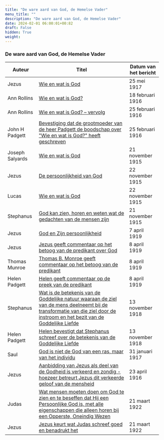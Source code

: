 ```yaml
---
title: "De ware aard van God, de Hemelse Vader"
menu_title: ""
description: "De ware aard van God, de Hemelse Vader"
date: 2024-02-01 06:00:01+00:82
draft: False
hidden: True
weight:
---
```

### De ware aard van God, de Hemelse Vader

**Auteur** | **Titel** | **Datum van het bericht**
---|---|---
Jezus | [Wie en wat is God](/1-nl-padgett-messages/1-4-nl-padgett-messages-by-date/1-4-5-nl-padgett-messages-1917/nl-1917-5-25-1-jep-jesus/) | 25 mei 1917
Ann Rollins | [Wie en wat is God?](/1-nl-padgett-messages/1-4-nl-padgett-messages-by-date/1-4-4-nl-padgett-messages-1916/nl-1916-2-18-2-jep-ann-rollins/) | 18 februari 1916
Ann Rollins | [Wie en wat is God? – vervolg](/1-nl-padgett-messages/1-4-nl-padgett-messages-by-date/1-4-4-nl-padgett-messages-1916/nl-1916-2-25-1-jep-ann-rollins/) | 25 februari 1916
John H Padgett | [Bevestiging dat de grootmoeder van de heer Padgett de boodschap over "Wie en wat is God?" heeft geschreven](/1-nl-padgett-messages/1-4-nl-padgett-messages-by-date/1-4-4-nl-padgett-messages-1916/nl-1916-2-25-2-jep-john-h-padgett/) | 25 februari 1916
Joseph Salyards | [Wie en wat is God](/1-nl-padgett-messages/1-4-nl-padgett-messages-by-date/1-4-3-nl-padgett-messages-1915-2/nl-1915-11-21-1-jep-joseph-salyards/) | 21 november 1915
Jezus | [De persoonlijkheid van God](/1-nl-padgett-messages/1-4-nl-padgett-messages-by-date/1-4-3-nl-padgett-messages-1915-2/nl-1915-11-22-1-jep-jesus/) | 22 november 1915
Lucas | [Wie en wat is God](/1-nl-padgett-messages/1-4-nl-padgett-messages-by-date/1-4-3-nl-padgett-messages-1915-2/nl-1915-11-22-2-jep-luke/) | 22 november 1915
Stephanus | [God kan zien, horen en weten wat de gedachten van de mensen zijn](/1-nl-padgett-messages/1-4-nl-padgett-messages-by-date/1-4-3-nl-padgett-messages-1915-2/nl-1915-11-21-2-jep-st-stephen/) | 21 november 1915
Jezus | [God en Zijn persoonlijkheid](/1-nl-padgett-messages/1-4-nl-padgett-messages-by-date/1-4-7-nl-padgett-messages-1919/nl-1919-4-7-1-jep-jesus/) | 7 april 1919
Jezus | [Jezus geeft commentaar op het betoog van de predikant over God](/1-nl-padgett-messages/1-4-nl-padgett-messages-by-date/1-4-7-nl-padgett-messages-1919/nl-1919-4-8-1-jep-jesus/) | 8 april 1919
Thomas Munroe | [Thomas B. Monroe geeft commentaar op het betoog van de predikant](/1-nl-padgett-messages/1-4-nl-padgett-messages-by-date/1-4-7-nl-padgett-messages-1919/nl-1919-4-8-2-jep-thomas-munroe/) | 8 april 1919
Helen Padgett | [Helen geeft commentaar op de preek van de predikant](/1-nl-padgett-messages/1-4-nl-padgett-messages-by-date/1-4-7-nl-padgett-messages-1919/nl-1919-4-9-1-jep-helen-padgett/) | 8 april 1919
Stephanus | [Wat is de betekenis van de Goddelijke natuur waaraan de ziel van de mens deelneemt bij de transformatie van die ziel door de instroom en het bezit van de Goddelijke Liefde](/1-nl-padgett-messages/1-4-nl-padgett-messages-by-date/1-4-6-nl-padgett-messages-1918/nl-1918-11-13-1-jep-st-stephen/) | 13 november 1918
Helen Padgett | [Helen bevestigt dat Stephanus schreef over de betekenis van de Goddelijke Liefde](/1-nl-padgett-messages/1-4-nl-padgett-messages-by-date/1-4-6-nl-padgett-messages-1918/nl-1918-11-13-2-jep-helen-padgett/) | 13 november 1918
Saul | [God is niet de God van een ras, maar van het individu](/1-nl-padgett-messages/1-4-nl-padgett-messages-by-date/1-4-5-nl-padgett-messages-1917/nl-1917-1-31-2-jep-saul/) | 31 januari 1917
Jezus | [Aanbidding van Jezus als deel van de Godheid is verkeerd en zondig - hoezeer betreurt Jezus dit verkeerde geloof van de mensheid](/1-nl-padgett-messages/1-4-nl-padgett-messages-by-date/1-4-4-nl-padgett-messages-1916/nl-1916-4-23-1-jep-jesus/) | 23 april 1916
Judas | [Wat mensen moeten doen om God te zien en te beseffen dat Hij een Persoonlijke God is, met alle eigenschappen die alleen horen bij een Opperste, Oneindig Wezen](/1-nl-padgett-messages/1-4-nl-padgett-messages-by-date/1-4-8-nl-padgett-messages-1920-1922/nl-1922-3-21-1-jep-judas/) | 21 maart 1922
Jezus | [Jezus keurt wat Judas schreef goed en benadrukt het](/1-nl-padgett-messages/1-4-nl-padgett-messages-by-date/1-4-8-nl-padgett-messages-1920-1922/nl-1922-3-21-2-jep-jesus/) | 21 maart 1922
